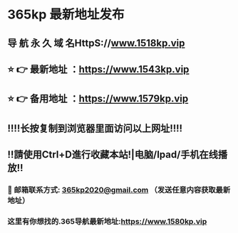 # 365kp 最新地址发布 
## 导 航 永 久 域 名HttpS://www.1518kp.vip
## ⭐️ 👉 最新地址 ：https://www.1543kp.vip
## ⭐️ 👉 备用地址 ：https://www.1579kp.vip
## ‼️‼️长按复制到浏览器里面访问以上网址‼️‼️
## ‼️請使用Ctrl+D進行收藏本站!|电脑/Ipad/手机在线播放‼️
### 📧 邮箱联系方式: 365kp2020@gmail.com （发送任意内容获取最新地址）
### 这里有你想找的.365导航最新地址:https://www.1580kp.vip

